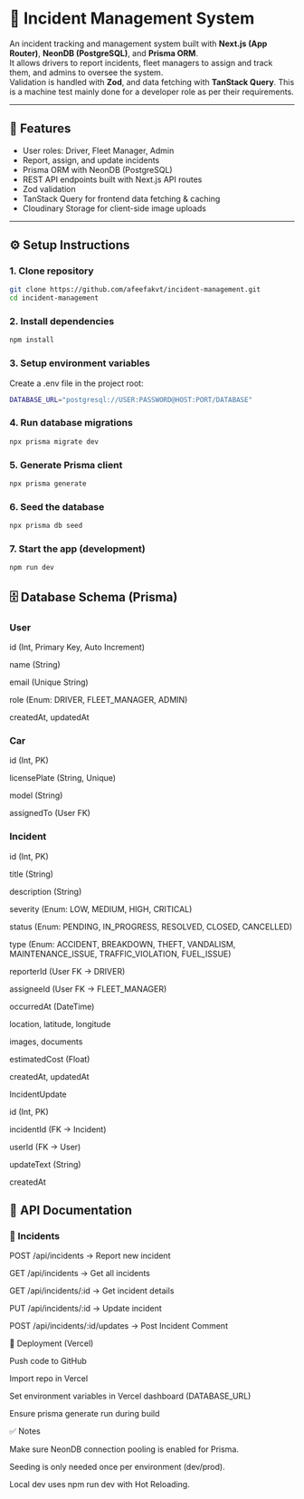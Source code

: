 # 🚗 Incident Management System

An incident tracking and management system built with **Next.js (App Router)**, **NeonDB (PostgreSQL)**, and **Prisma ORM**.  
It allows drivers to report incidents, fleet managers to assign and track them, and admins to oversee the system.  
Validation is handled with **Zod**, and data fetching with **TanStack Query**.
This is a machine test mainly done for a developer role as per their requirements.

---

## 📖 Features

- User roles: Driver, Fleet Manager, Admin  
- Report, assign, and update incidents  
- Prisma ORM with NeonDB (PostgreSQL)  
- REST API endpoints built with Next.js API routes  
- Zod validation  
- TanStack Query for frontend data fetching & caching  
- Cloudinary Storage for client-side image uploads  

---

## ⚙️ Setup Instructions

### 1. Clone repository
```bash
git clone https://github.com/afeefakvt/incident-management.git
cd incident-management
```
### 2. Install dependencies
```bash
npm install
```

### 3. Setup environment variables

Create a .env file in the project root:
```bash
DATABASE_URL="postgresql://USER:PASSWORD@HOST:PORT/DATABASE"
```

### 4. Run database migrations
```bash
npx prisma migrate dev
```

### 5. Generate Prisma client
```bash
npx prisma generate
```
### 6. Seed the database
```bash
npx prisma db seed
```
### 7. Start the app (development)
```bash
npm run dev
```

## 🗄️ Database Schema (Prisma)
### User

id (Int, Primary Key, Auto Increment)

name (String)

email (Unique String)

role (Enum: DRIVER, FLEET_MANAGER, ADMIN)

createdAt, updatedAt


### Car

id (Int, PK)

licensePlate (String, Unique)

model (String)

assignedTo (User FK)

### Incident

id (Int, PK)

title (String)

description (String)

severity (Enum: LOW, MEDIUM, HIGH, CRITICAL)

status (Enum: PENDING, IN_PROGRESS, RESOLVED, CLOSED, CANCELLED)

type (Enum: ACCIDENT, BREAKDOWN, THEFT, VANDALISM, MAINTENANCE_ISSUE, TRAFFIC_VIOLATION, FUEL_ISSUE)

reporterId (User FK → DRIVER)

assigneeId (User FK → FLEET_MANAGER)

occurredAt (DateTime)

location, latitude, longitude

images, documents

estimatedCost (Float)

createdAt, updatedAt

IncidentUpdate

id (Int, PK)

incidentId (FK → Incident)

userId (FK → User)

updateText (String)

createdAt

## 📌 API Documentation

### 🚨 Incidents

POST /api/incidents → Report new incident

GET /api/incidents → Get all incidents

GET /api/incidents/:id → Get incident details

PUT /api/incidents/:id → Update incident

POST /api/incidents/:id/updates → Post Incident Comment


🚀 Deployment (Vercel)

Push code to GitHub

Import repo in Vercel

Set environment variables in Vercel dashboard (DATABASE_URL)

Ensure prisma generate run during build


✅ Notes

Make sure NeonDB connection pooling is enabled for Prisma.

Seeding is only needed once per environment (dev/prod).

Local dev uses npm run dev with Hot Reloading.
